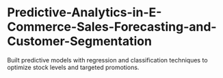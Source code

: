 # Predictive-Analytics-in-E-Commerce-Sales-Forecasting-and-Customer-Segmentation
Built predictive models with regression and classification techniques to optimize stock levels and targeted promotions.
